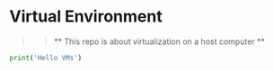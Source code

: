 # Virtual Environment
>> ** This repo is about virtualization on a host computer **
```python
print('Hello VMs')
```
